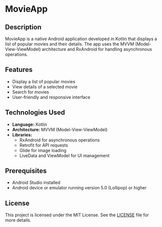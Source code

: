 # MovieApp

## Description
MovieApp is a native Android application developed in Kotlin that displays a list of popular movies and their details. The app uses the MVVM (Model-View-ViewModel) architecture and RxAndroid for handling asynchronous operations.

## Features
- Display a list of popular movies
- View details of a selected movie
- Search for movies
- User-friendly and responsive interface

## Technologies Used
- **Language:** Kotlin
- **Architecture:** MVVM (Model-View-ViewModel)
- **Libraries:** 
  - RxAndroid for asynchronous operations
  - Retrofit for API requests
  - Glide for image loading
  - LiveData and ViewModel for UI management
 

## Prerequisites
- Android Studio installed
- Android device or emulator running version 5.0 (Lollipop) or higher

## License
This project is licensed under the MIT License. See the [LICENSE](LICENSE) file for more details.


